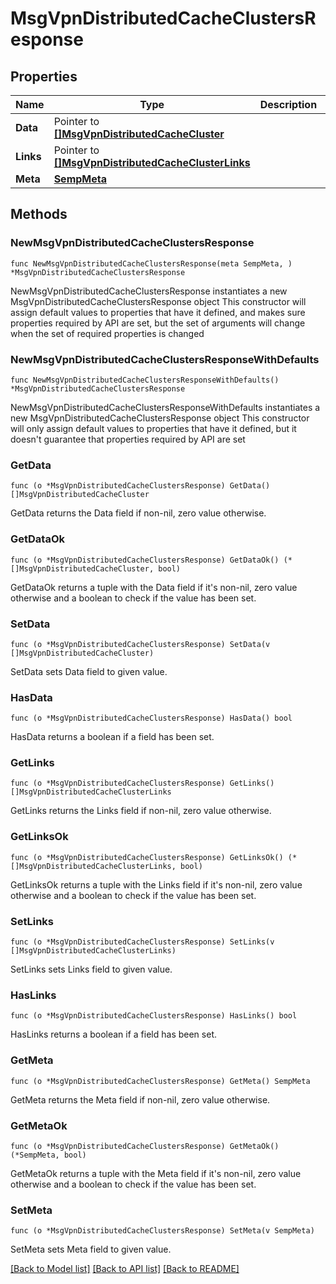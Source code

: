 # MsgVpnDistributedCacheClustersResponse

## Properties

Name | Type | Description | Notes
------------ | ------------- | ------------- | -------------
**Data** | Pointer to [**[]MsgVpnDistributedCacheCluster**](MsgVpnDistributedCacheCluster.md) |  | [optional] 
**Links** | Pointer to [**[]MsgVpnDistributedCacheClusterLinks**](MsgVpnDistributedCacheClusterLinks.md) |  | [optional] 
**Meta** | [**SempMeta**](SempMeta.md) |  | 

## Methods

### NewMsgVpnDistributedCacheClustersResponse

`func NewMsgVpnDistributedCacheClustersResponse(meta SempMeta, ) *MsgVpnDistributedCacheClustersResponse`

NewMsgVpnDistributedCacheClustersResponse instantiates a new MsgVpnDistributedCacheClustersResponse object
This constructor will assign default values to properties that have it defined,
and makes sure properties required by API are set, but the set of arguments
will change when the set of required properties is changed

### NewMsgVpnDistributedCacheClustersResponseWithDefaults

`func NewMsgVpnDistributedCacheClustersResponseWithDefaults() *MsgVpnDistributedCacheClustersResponse`

NewMsgVpnDistributedCacheClustersResponseWithDefaults instantiates a new MsgVpnDistributedCacheClustersResponse object
This constructor will only assign default values to properties that have it defined,
but it doesn't guarantee that properties required by API are set

### GetData

`func (o *MsgVpnDistributedCacheClustersResponse) GetData() []MsgVpnDistributedCacheCluster`

GetData returns the Data field if non-nil, zero value otherwise.

### GetDataOk

`func (o *MsgVpnDistributedCacheClustersResponse) GetDataOk() (*[]MsgVpnDistributedCacheCluster, bool)`

GetDataOk returns a tuple with the Data field if it's non-nil, zero value otherwise
and a boolean to check if the value has been set.

### SetData

`func (o *MsgVpnDistributedCacheClustersResponse) SetData(v []MsgVpnDistributedCacheCluster)`

SetData sets Data field to given value.

### HasData

`func (o *MsgVpnDistributedCacheClustersResponse) HasData() bool`

HasData returns a boolean if a field has been set.

### GetLinks

`func (o *MsgVpnDistributedCacheClustersResponse) GetLinks() []MsgVpnDistributedCacheClusterLinks`

GetLinks returns the Links field if non-nil, zero value otherwise.

### GetLinksOk

`func (o *MsgVpnDistributedCacheClustersResponse) GetLinksOk() (*[]MsgVpnDistributedCacheClusterLinks, bool)`

GetLinksOk returns a tuple with the Links field if it's non-nil, zero value otherwise
and a boolean to check if the value has been set.

### SetLinks

`func (o *MsgVpnDistributedCacheClustersResponse) SetLinks(v []MsgVpnDistributedCacheClusterLinks)`

SetLinks sets Links field to given value.

### HasLinks

`func (o *MsgVpnDistributedCacheClustersResponse) HasLinks() bool`

HasLinks returns a boolean if a field has been set.

### GetMeta

`func (o *MsgVpnDistributedCacheClustersResponse) GetMeta() SempMeta`

GetMeta returns the Meta field if non-nil, zero value otherwise.

### GetMetaOk

`func (o *MsgVpnDistributedCacheClustersResponse) GetMetaOk() (*SempMeta, bool)`

GetMetaOk returns a tuple with the Meta field if it's non-nil, zero value otherwise
and a boolean to check if the value has been set.

### SetMeta

`func (o *MsgVpnDistributedCacheClustersResponse) SetMeta(v SempMeta)`

SetMeta sets Meta field to given value.



[[Back to Model list]](../README.md#documentation-for-models) [[Back to API list]](../README.md#documentation-for-api-endpoints) [[Back to README]](../README.md)


